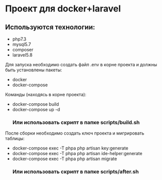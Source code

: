 <h1>Проект для docker+laravel</h1>
<h2>Используются технологии:</h2>
<ul>
    <li>
        php7.3
    </li>
    <li>
        mysql5.7
    </li>
    <li>
        composer
    </li>
    <li>
        laravel5.8
    </li>
</ul>
<p>Для запуска необходимо создать файл .env в корне проекта и должны быть установлены пакеты:</p>
<ul>
    <li>
        docker 
    </li>
    <li>
        docker-compose
    </li>
</ul>
<p>Команды (находясь в корне проекта):</p>
<ul>
    <li>
        docker-compose build
    </li>
    <li>
        docker-compose up -d
    </li>
    <h3>Или использовать скрипт в папке scripts/build.sh</h3>
</ul>

<p>После сборки необходимо создать ключ проекта и мигрировать таблицы:</p>
<ul>
    <li>
        docker-compose exec -T phpa php artisan key:generate
    </li>
    <li>
        docker-compose exec -T phpa php artisan ide-helper:generate
    </li>
    <li>
        docker-compose exec -T phpa php artisan migrate
    </li>
    <h3>Или использовать скрипт в папке scripts/after.sh</h3>
</ul>
